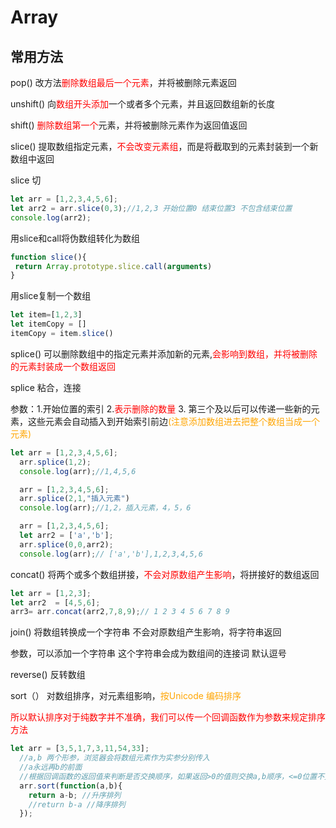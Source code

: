 # Array

## 常用方法

 

pop() 改方法<font color='red'>删除数组最后一个元素</font>，并将被删除元素返回

 unshift() 向<font color='red'>数组开头添加</font>一个或者多个元素，并且返回数组新的长度

shift() <font color='red'>删除数组第一个</font>元素，并将被删除元素作为返回值返回

slice() 提取数组指定元素，<font color='red'>不会改变元素组</font>，而是将截取到的元素封装到一个新数组中返回

slice 切

```javascript
let arr = [1,2,3,4,5,6];
let arr2 = arr.slice(0,3);//1,2,3 开始位置0 结束位置3 不包含结束位置
console.log(arr2);
```

用slice和call将伪数组转化为数组

```js
function slice(){
 return Array.prototype.slice.call(arguments)
}
```

用slice复制一个数组

```js
let item=[1,2,3]
let itemCopy = []
itemCopy = item.slice()
```



splice() 可以删除数组中的指定元素并添加新的元素,<font color='red'>会影响到数组，并将被删除的元素封装成一个数组返回</font>

splice 粘合，连接

参数：1.开始位置的索引 2.<font color='red'>表示删除的数量</font> 3. 第三个及以后可以传递一些新的元素，这些元素会自动插入到开始索引前边<font color='orange'>(注意添加数组进去把整个数组当成一个元素)</font>

```js
let arr = [1,2,3,4,5,6];
  arr.splice(1,2);
  console.log(arr);//1,4,5,6

  arr = [1,2,3,4,5,6];
  arr.splice(2,1,"插入元素")
  console.log(arr);//1,2，插入元素，4，5，6

  arr = [1,2,3,4,5,6];
  let arr2 = ['a','b'];
  arr.splice(0,0,arr2);
  console.log(arr);// ['a','b'],1,2,3,4,5,6
```

concat() 将两个或多个数组拼接，<font color='red'>不会对原数组产生影响</font>，将拼接好的数组返回

```js
let arr = [1,2,3];
let arr2  = [4,5,6];
arr3= arr.concat(arr2,7,8,9);// 1 2 3 4 5 6 7 8 9 
```

join() 将数组转换成一个字符串 不会对原数组产生影响，将字符串返回

参数，可以添加一个字符串 这个字符串会成为数组间的连接词 默认逗号

 reverse() 反转数组

 sort（） 对数组排序，对元素组影响，<font color='orange'>按Unicode 编码排序</font>

<font color='red'>所以默认排序对于纯数字并不准确，我们可以传一个回调函数作为参数来规定排序方法</font>

```js
let arr = [3,5,1,7,3,11,54,33];
  //a,b 两个形参，浏览器会将数组元素作为实参分别传入
  //a永远再b的前面
  //根据回调函数的返回值来判断是否交换顺序，如果返回>0的值则交换a,b顺序，<=0位置不变
  arr.sort(function(a,b){
    return a-b; //升序排列
    //return b-a //降序排列
  }); 
```

